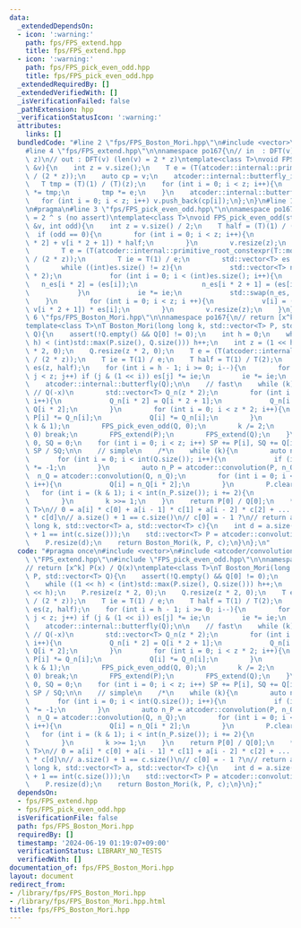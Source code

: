 ```yaml
---
data:
  _extendedDependsOn:
  - icon: ':warning:'
    path: fps/FPS_extend.hpp
    title: fps/FPS_extend.hpp
  - icon: ':warning:'
    path: fps/FPS_pick_even_odd.hpp
    title: fps/FPS_pick_even_odd.hpp
  _extendedRequiredBy: []
  _extendedVerifiedWith: []
  _isVerificationFailed: false
  _pathExtension: hpp
  _verificationStatusIcon: ':warning:'
  attributes:
    links: []
  bundledCode: "#line 2 \"fps/FPS_Boston_Mori.hpp\"\n#include <vector>\n#include <atcoder/convolution>\n\
    #line 4 \"fps/FPS_extend.hpp\"\n\nnamespace po167{\n// in  : DFT(v) (len(v) =\
    \ z)\n// out : DFT(v) (len(v) = 2 * z)\ntemplate<class T>\nvoid FPS_extend(std::vector<T>\
    \ &v){\n    int z = v.size();\n    T e = (T(atcoder::internal::primitive_root_constexpr(T::mod()))).pow(T::mod()\
    \ / (2 * z));\n    auto cp = v;\n    atcoder::internal::butterfly_inv(cp);\n \
    \   T tmp = (T)(1) / (T)(z);\n    for (int i = 0; i < z; i++){\n        cp[i]\
    \ *= tmp;\n        tmp *= e;\n    }\n    atcoder::internal::butterfly(cp);\n \
    \   for (int i = 0; i < z; i++) v.push_back(cp[i]);\n};\n}\n#line 1 \"fps/FPS_pick_even_odd.hpp\"\
    \n#pragma\n#line 3 \"fps/FPS_pick_even_odd.hpp\"\n\nnamespace po167{\n// s.t |v|\
    \ = 2 ^ s (no assert)\ntemplate<class T>\nvoid FPS_pick_even_odd(std::vector<T>\
    \ &v, int odd){\n    int z = v.size() / 2;\n    T half = (T)(1) / (T)(2);\n  \
    \  if (odd == 0){\n        for (int i = 0; i < z; i++){\n            v[i] = (v[i\
    \ * 2] + v[i * 2 + 1]) * half;\n        }\n        v.resize(z);\n    } else {\n\
    \        T e = (T(atcoder::internal::primitive_root_constexpr(T::mod()))).pow(T::mod()\
    \ / (2 * z));\n        T ie = T(1) / e;\n        std::vector<T> es = {half};\n\
    \        while ((int)es.size() != z){\n            std::vector<T> n_es((int)es.size()\
    \ * 2);\n            for (int i = 0; i < (int)es.size(); i++){\n             \
    \   n_es[i * 2] = (es[i]);\n                n_es[i * 2 + 1] = (es[i] * ie);\n\
    \            }\n            ie *= ie;\n            std::swap(n_es, es);\n    \
    \    }\n        for (int i = 0; i < z; i ++){\n            v[i] = (v[i * 2] -\
    \ v[i * 2 + 1]) * es[i];\n        }\n        v.resize(z);\n    }\n}\n}\n#line\
    \ 6 \"fps/FPS_Boston_Mori.hpp\"\n\nnamespace po167{\n// return [x^k] P(x) / Q(x)\n\
    template<class T>\nT Boston_Mori(long long k, std::vector<T> P, std::vector<T>\
    \ Q){\n    assert(!Q.empty() && Q[0] != 0);\n    int h = 0;\n    while ((1 <<\
    \ h) < (int)std::max(P.size(), Q.size())) h++;\n    int z = (1 << h);\n    P.resize(z\
    \ * 2, 0);\n    Q.resize(z * 2, 0);\n    T e = (T(atcoder::internal::primitive_root_constexpr(T::mod()))).pow(T::mod()\
    \ / (2 * z));\n    T ie = T(1) / e;\n    T half = T(1) / T(2);\n    std::vector<T>\
    \ es(z, half);\n    for (int i = h - 1; i >= 0; i--){\n        for (int j = 0;\
    \ j < z; j++) if (j & (1 << i)) es[j] *= ie;\n        ie *= ie;\n    }\n    atcoder::internal::butterfly(P);\n\
    \    atcoder::internal::butterfly(Q);\n\n    // fast\n    while (k){\n       \
    \ // Q(-x)\n        std::vector<T> Q_n(z * 2);\n        for (int i = 0; i < z;\
    \ i++){\n            Q_n[i * 2] = Q[i * 2 + 1];\n            Q_n[i * 2 + 1] =\
    \ Q[i * 2];\n        }\n        for (int i = 0; i < z * 2; i++){\n           \
    \ P[i] *= Q_n[i];\n            Q[i] *= Q_n[i];\n        }\n        FPS_pick_even_odd(P,\
    \ k & 1);\n        FPS_pick_even_odd(Q, 0);\n        k /= 2;\n        if (k ==\
    \ 0) break;\n        FPS_extend(P);\n        FPS_extend(Q);\n    }\n    T SP =\
    \ 0, SQ = 0;\n    for (int i = 0; i < z; i++) SP += P[i], SQ += Q[i];\n    return\
    \ SP / SQ;\n\n    // simple\n    /*\n    while (k){\n        auto n_Q = Q;\n \
    \       for (int i = 0; i < int(Q.size()); i++){\n            if (i & 1) n_Q[i]\
    \ *= -1;\n        }\n        auto n_P = atcoder::convolution(P, n_Q);\n      \
    \  n_Q = atcoder::convolution(Q, n_Q);\n        for (int i = 0; i < int(Q.size());\
    \ i++){\n            Q[i] = n_Q[i * 2];\n        }\n        P.clear();\n     \
    \   for (int i = (k & 1); i < int(n_P.size()); i += 2){\n            P.push_back(n_P[i]);\n\
    \        }\n        k >>= 1;\n    }\n    return P[0] / Q[0];\n    */\n}\n\ntemplate<class\
    \ T>\n// 0 = a[i] * c[0] + a[i - 1] * c[1] + a[i - 2] * c[2] + ... + a[i - d]\
    \ * c[d]\n// a.size() + 1 == c.size()\n// c[0] = - 1 ?\n// return a[k]\nT Kth_Linear(long\
    \ long k, std::vector<T> a, std::vector<T> c){\n    int d = a.size();\n    assert(d\
    \ + 1 == int(c.size()));\n    std::vector<T> P = atcoder::convolution(a, c);\n\
    \    P.resize(d);\n    return Boston_Mori(k, P, c);\n}\n};\n"
  code: "#pragma once\n#include <vector>\n#include <atcoder/convolution>\n#include\
    \ \"FPS_extend.hpp\"\n#include \"FPS_pick_even_odd.hpp\"\n\nnamespace po167{\n\
    // return [x^k] P(x) / Q(x)\ntemplate<class T>\nT Boston_Mori(long long k, std::vector<T>\
    \ P, std::vector<T> Q){\n    assert(!Q.empty() && Q[0] != 0);\n    int h = 0;\n\
    \    while ((1 << h) < (int)std::max(P.size(), Q.size())) h++;\n    int z = (1\
    \ << h);\n    P.resize(z * 2, 0);\n    Q.resize(z * 2, 0);\n    T e = (T(atcoder::internal::primitive_root_constexpr(T::mod()))).pow(T::mod()\
    \ / (2 * z));\n    T ie = T(1) / e;\n    T half = T(1) / T(2);\n    std::vector<T>\
    \ es(z, half);\n    for (int i = h - 1; i >= 0; i--){\n        for (int j = 0;\
    \ j < z; j++) if (j & (1 << i)) es[j] *= ie;\n        ie *= ie;\n    }\n    atcoder::internal::butterfly(P);\n\
    \    atcoder::internal::butterfly(Q);\n\n    // fast\n    while (k){\n       \
    \ // Q(-x)\n        std::vector<T> Q_n(z * 2);\n        for (int i = 0; i < z;\
    \ i++){\n            Q_n[i * 2] = Q[i * 2 + 1];\n            Q_n[i * 2 + 1] =\
    \ Q[i * 2];\n        }\n        for (int i = 0; i < z * 2; i++){\n           \
    \ P[i] *= Q_n[i];\n            Q[i] *= Q_n[i];\n        }\n        FPS_pick_even_odd(P,\
    \ k & 1);\n        FPS_pick_even_odd(Q, 0);\n        k /= 2;\n        if (k ==\
    \ 0) break;\n        FPS_extend(P);\n        FPS_extend(Q);\n    }\n    T SP =\
    \ 0, SQ = 0;\n    for (int i = 0; i < z; i++) SP += P[i], SQ += Q[i];\n    return\
    \ SP / SQ;\n\n    // simple\n    /*\n    while (k){\n        auto n_Q = Q;\n \
    \       for (int i = 0; i < int(Q.size()); i++){\n            if (i & 1) n_Q[i]\
    \ *= -1;\n        }\n        auto n_P = atcoder::convolution(P, n_Q);\n      \
    \  n_Q = atcoder::convolution(Q, n_Q);\n        for (int i = 0; i < int(Q.size());\
    \ i++){\n            Q[i] = n_Q[i * 2];\n        }\n        P.clear();\n     \
    \   for (int i = (k & 1); i < int(n_P.size()); i += 2){\n            P.push_back(n_P[i]);\n\
    \        }\n        k >>= 1;\n    }\n    return P[0] / Q[0];\n    */\n}\n\ntemplate<class\
    \ T>\n// 0 = a[i] * c[0] + a[i - 1] * c[1] + a[i - 2] * c[2] + ... + a[i - d]\
    \ * c[d]\n// a.size() + 1 == c.size()\n// c[0] = - 1 ?\n// return a[k]\nT Kth_Linear(long\
    \ long k, std::vector<T> a, std::vector<T> c){\n    int d = a.size();\n    assert(d\
    \ + 1 == int(c.size()));\n    std::vector<T> P = atcoder::convolution(a, c);\n\
    \    P.resize(d);\n    return Boston_Mori(k, P, c);\n}\n};"
  dependsOn:
  - fps/FPS_extend.hpp
  - fps/FPS_pick_even_odd.hpp
  isVerificationFile: false
  path: fps/FPS_Boston_Mori.hpp
  requiredBy: []
  timestamp: '2024-06-19 01:19:07+09:00'
  verificationStatus: LIBRARY_NO_TESTS
  verifiedWith: []
documentation_of: fps/FPS_Boston_Mori.hpp
layout: document
redirect_from:
- /library/fps/FPS_Boston_Mori.hpp
- /library/fps/FPS_Boston_Mori.hpp.html
title: fps/FPS_Boston_Mori.hpp
---
```

